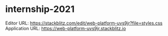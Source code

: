 # internship-2021
Editor URL:   https://stackblitz.com/edit/web-platform-uvs9jr?file=styles.css
Application URL:  https://web-platform-uvs9jr.stackblitz.io
